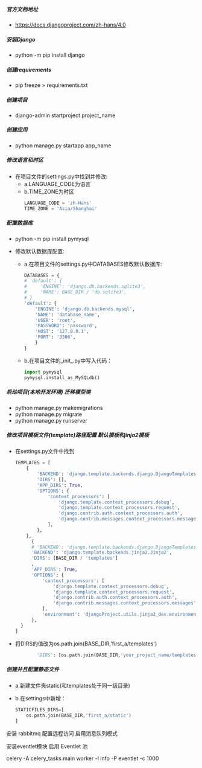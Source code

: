 ##### 官方文档地址

- https://docs.djangoproject.com/zh-hans/4.0

##### 安装Django

- python -m pip install django

##### 创建requirements

- pip freeze > requirements.txt

##### 创建项目

- django-admin startproject project_name

##### 创建应用

- python manage.py startapp app_name

##### 修改语言和时区

- 在项目文件的settings.py中找到并修改:
    - a.LANGUAGE_CODE为语言
    - b.TIME_ZONE为时区
        ```python
        LANGUAGE_CODE = 'zh-Hans'
        TIME_ZONE = 'Asia/Shanghai'
        ```

##### 配置数据库

- python -m pip install pymysql

- 修改默认数据库配置:
    - a.在项目文件的settings.py中DATABASES修改默认数据库:
        ```python
        DATABASES = {
        # 'default': {
        #     'ENGINE': 'django.db.backends.sqlite3',
        #     'NAME': BASE_DIR / 'db.sqlite3',
        # }
        'default': {
            'ENGINE': 'django.db.backends.mysql',
            'NAME': 'database_name',
            'USER': 'root',
            'PASSWORD': 'password',
            'HOST': '127.0.0.1',
            'PORT': '3306',
            }
        }
        ```
    - b.在项目文件的_init_.py中写入代码：
        ```python
        import pymysql
        pymysql.install_as_MySQLdb()
        ```

##### 启动项目(本地开发环境) 迁移模型类

- python manage.py makemigrations
- python manage.py migrate
- python manage.py runserver

##### 修改项目模板文件(template)路径配置  默认模板和jinja2模板

- 在settings.py文件中找到

  ```python
  TEMPLATES = [
      {
          'BACKEND': 'django.template.backends.django.DjangoTemplates',
          'DIRS': [],
          'APP_DIRS': True,
          'OPTIONS': {
              'context_processors': [
                  'django.template.context_processors.debug',
                  'django.template.context_processors.request',
                  'django.contrib.auth.context_processors.auth',
                  'django.contrib.messages.context_processors.messages',
              ],
          },
      },
        {
        # 'BACKEND': 'django.template.backends.django.DjangoTemplates',
        'BACKEND': 'django.template.backends.jinja2.Jinja2',
        'DIRS': [BASE_DIR / 'templates']
        ,
        'APP_DIRS': True,
        'OPTIONS': {
            'context_processors': [
                'django.template.context_processors.debug',
                'django.template.context_processors.request',
                'django.contrib.auth.context_processors.auth',
                'django.contrib.messages.context_processors.messages',
            ],
            'environment': 'djangoProject.utils.jinja2_dev.environment'
        },
    }
  ]
  ```

- 将DIRS的值改为os.path.join(BASE_DIR,'first_a/templates')

  ```python
          'DIRS': [os.path.join(BASE_DIR,'your_project_name/templates')],
  ```


##### 创建并且配置静态文件

- a.新建文件夹static(和templates处于同一级目录)

- b.在settings中新增：

  ```python
  STATICFILES_DIRS=[
      os.path.join(BASE_DIR,'first_a/static')
  ]
  ```

安装 rabbitmq 配置远程访问
启用消息队列模式

安装eventlet模块
启用 Eventlet 池 

celery -A celery_tasks.main worker -l info -P eventlet -c 1000